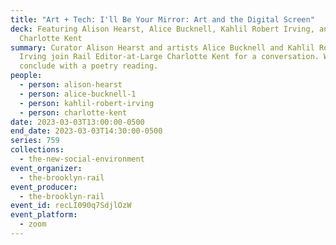 ```yaml
---
title: "Art + Tech: I'll Be Your Mirror: Art and the Digital Screen"
deck: Featuring Alison Hearst, Alice Bucknell, Kahlil Robert Irving, and
  Charlotte Kent
summary: Curator Alison Hearst and artists Alice Bucknell and Kahlil Robert
  Irving join Rail Editor-at-Large Charlotte Kent for a conversation. We
  conclude with a poetry reading.
people:
  - person: alison-hearst
  - person: alice-bucknell-1
  - person: kahlil-robert-irving
  - person: charlotte-kent
date: 2023-03-03T13:00:00-0500
end_date: 2023-03-03T14:30:00-0500
series: 759
collections:
  - the-new-social-environment
event_organizer:
  - the-brooklyn-rail
event_producer:
  - the-brooklyn-rail
event_id: recLI090q7SdjlOzW
event_platform:
  - zoom
---
```

